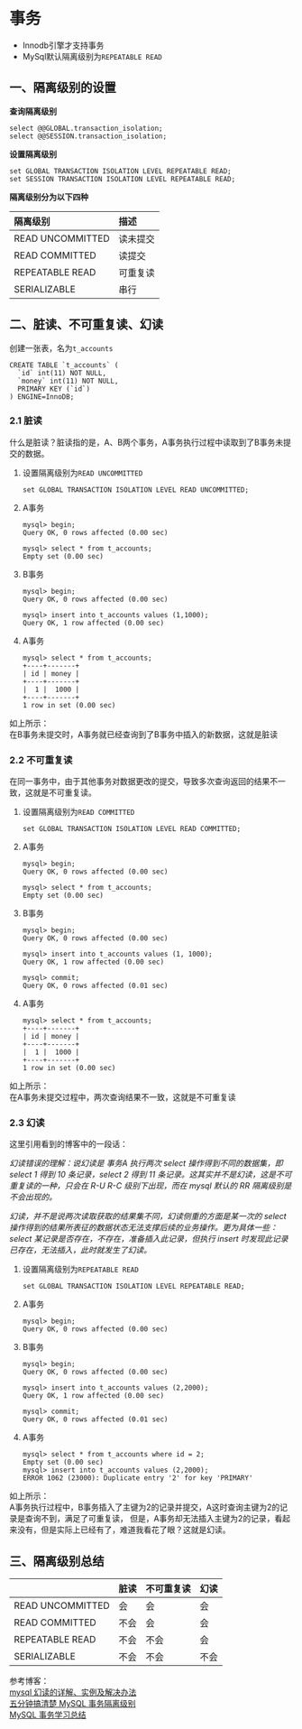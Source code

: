 # 事务

- Innodb引擎才支持事务
- MySql默认隔离级别为`REPEATABLE READ`

## 一、隔离级别的设置

**查询隔离级别**
```
select @@GLOBAL.transaction_isolation;
select @@SESSION.transaction_isolation;
```
**设置隔离级别**
```
set GLOBAL TRANSACTION ISOLATION LEVEL REPEATABLE READ;
set SESSION TRANSACTION ISOLATION LEVEL REPEATABLE READ;
```

**隔离级别分为以下四种**

| 隔离级别 | 描述 |
| :--- | :--- |
| READ UNCOMMITTED | 读未提交 |
| READ COMMITTED | 读提交 |
| REPEATABLE READ | 可重复读 |
| SERIALIZABLE | 串行 |

## 二、脏读、不可重复读、幻读

创建一张表，名为`t_accounts`

```
CREATE TABLE `t_accounts` (
  `id` int(11) NOT NULL,
  `money` int(11) NOT NULL,
  PRIMARY KEY (`id`)
) ENGINE=InnoDB;
```

### 2.1 脏读

什么是脏读？脏读指的是，A、B两个事务，A事务执行过程中读取到了B事务未提交的数据。

1. 设置隔离级别为`READ UNCOMMITTED`
    ```
    set GLOBAL TRANSACTION ISOLATION LEVEL READ UNCOMMITTED;
    ```

2. A事务

    ```
    mysql> begin;
    Query OK, 0 rows affected (0.00 sec)
    
    mysql> select * from t_accounts;
    Empty set (0.00 sec)
    ```

3. B事务
    ```
    mysql> begin;
    Query OK, 0 rows affected (0.00 sec)
    
    mysql> insert into t_accounts values (1,1000);
    Query OK, 1 row affected (0.00 sec)
    ```

4. A事务

    ```
    mysql> select * from t_accounts;
    +----+-------+
    | id | money |
    +----+-------+
    |  1 |  1000 |
    +----+-------+
    1 row in set (0.00 sec)
    ```

如上所示：  
在B事务未提交时，A事务就已经查询到了B事务中插入的新数据，这就是脏读

### 2.2 不可重复读
在同一事务中，由于其他事务对数据更改的提交，导致多次查询返回的结果不一致，这就是不可重复读。

1. 设置隔离级别为`READ COMMITTED`
    ```
    set GLOBAL TRANSACTION ISOLATION LEVEL READ COMMITTED;
    ```
2. A事务
    ```
    mysql> begin;
    Query OK, 0 rows affected (0.00 sec)
    
    mysql> select * from t_accounts;
    Empty set (0.00 sec)
    ```

3. B事务
    ```
    mysql> begin;
    Query OK, 0 rows affected (0.00 sec)
    
    mysql> insert into t_accounts values (1, 1000);
    Query OK, 1 row affected (0.00 sec)
    
    mysql> commit;
    Query OK, 0 rows affected (0.01 sec)
    ```

4. A事务
    ```
    mysql> select * from t_accounts;
    +----+-------+
    | id | money |
    +----+-------+
    |  1 |  1000 |
    +----+-------+
    1 row in set (0.00 sec)
    ```

如上所示：  
在A事务未提交过程中，两次查询结果不一致，这就是不可重复读

### 2.3 幻读

这里引用看到的博客中的一段话：

*幻读错误的理解：说幻读是 事务A 执行两次 select 操作得到不同的数据集，即 select 1 得到 10 条记录，select 2 得到 11 条记录。这其实并不是幻读，这是不可重复读的一种，只会在 R-U R-C 级别下出现，而在 mysql 默认的 RR 隔离级别是不会出现的。*

*幻读，并不是说两次读取获取的结果集不同，幻读侧重的方面是某一次的 select 操作得到的结果所表征的数据状态无法支撑后续的业务操作。更为具体一些：select 某记录是否存在，不存在，准备插入此记录，但执行 insert 时发现此记录已存在，无法插入，此时就发生了幻读。*

1. 设置隔离级别为`REPEATABLE READ`
    ```
    set GLOBAL TRANSACTION ISOLATION LEVEL REPEATABLE READ;
    ```

2. A事务
    ```
    mysql> begin;
    Query OK, 0 rows affected (0.00 sec)
    ```

3. B事务
    ```
    mysql> begin;
    Query OK, 0 rows affected (0.00 sec)
    
    mysql> insert into t_accounts values (2,2000);
    Query OK, 1 row affected (0.00 sec)
    
    mysql> commit;
    Query OK, 0 rows affected (0.01 sec)
    ```

4. A事务
    ```
    mysql> select * from t_accounts where id = 2;
    Empty set (0.00 sec)
    mysql> insert into t_accounts values (2,2000);
    ERROR 1062 (23000): Duplicate entry '2' for key 'PRIMARY'
    ```

如上所示：  
A事务执行过程中，B事务插入了主键为2的记录并提交，A这时查询主键为2的记录是查询不到，满足了可重复读，
但是，A事务却无法插入主键为2的记录，看起来没有，但是实际上已经有了，难道我看花了眼？这就是幻读。

## 三、隔离级别总结

| | 脏读 | 不可重复读 | 幻读 |
|:--- | :---  | :---- | :--- |
| READ UNCOMMITTED | 会 | 会 | 会 |
| READ COMMITTED | 不会 | 会 | 会 |
| REPEATABLE READ | 不会 | 不会 | 会 |
| SERIALIZABLE | 不会 | 不会 | 不会 |


参考博客：  
[mysql 幻读的详解、实例及解决办法](https://segmentfault.com/a/1190000016566788?utm_source=tag-newest)  
[五分钟搞清楚 MySQL 事务隔离级别](https://juejin.im/entry/585c8cb9ac502e00671e4c22)  
[MySQL 事务学习总结](https://juejin.im/entry/57db57b8bf22ec0058ff6759)